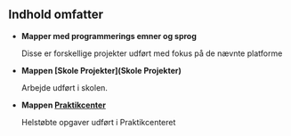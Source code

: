 ## Indhold omfatter
- **Mapper med programmerings emner og sprog**

	Disse er forskellige projekter udført med fokus på de nævnte platforme
	
	
	
- **Mappen [Skole Projekter](Skole Projekter)**

	Arbejde udført i skolen.

	
	
- **Mappen [Praktikcenter](Praktikcenter)**

	Helstøbte opgaver udført i Praktikcenteret
